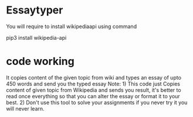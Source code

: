 # Essaytyper
You will require to install wikipediaapi using command

pip3 install wikipedia-api

# code working
It copies content of the given topic from wiki and types an essay of upto 450 words and send you the typed essay
Note:
     1) This code just Copies content of given topic from Wikipedia and sends you result, it's better to read once             everything so that you can alter the essay or format it to your best. 
     2) Don't use this tool to solve your assignments if you never try it you will never learn. 
     
